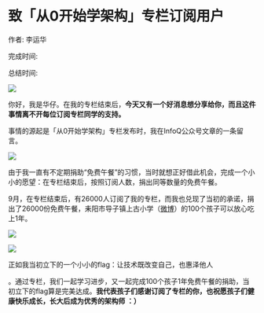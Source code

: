 # 致「从0开始学架构」专栏订阅用户

作者: 李运华

完成时间:

总结时间:

![](<https://static001.geekbang.org/resource/image/18/f3/181914e9e8346d54c17e7d238daaa5f3.jpg>)

<audio><source src="https://static001.geekbang.org/resource/audio/42/f5/427ecbd1d13963bb358541b5a59820f5.mp3" type="audio/mpeg"></audio>

你好，我是华仔。在我的专栏结束后，**今天又有一个好消息想分享给你，而且这件事情离不开每位订阅专栏同学的支持。**

事情的源起是「从0开始学架构」专栏发布时，我在InfoQ公众号文章的一条留言。

![](<https://static001.geekbang.org/resource/image/74/6b/740c2af41e4c203452e1cca3764c1b6b.jpg?wh=987*290>)

由于我一直有不定期捐助“免费午餐”的习惯，当时就想正好借此机会，完成一个小小的愿望：<span class="orange">在专栏结束后，按照订阅人数，捐出同等数量的免费午餐。</span>

9月，在专栏结束后，有26000人订阅了我的专栏，而我也兑现了当初的承诺，捐出了26000份免费午餐，耒阳市导子镇上古小学（[微博](<https://m.weibo.cn/u/6478785428?from=1089395010&wm=9006_2001&sourceType=weixin&uid=2058877932>)）的100个孩子可以放心吃上1年。

![](<https://static001.geekbang.org/resource/image/99/a8/99c5cf7ffbc1abb17a5393d4404f7aa8.jpeg?wh=1440*1080>)<br>

![](<https://static001.geekbang.org/resource/image/91/e0/912ad45ddf78ca313ce1f3299041a6e0.jpg?wh=690*920>)

正如我当初立下的一个小小的flag：<span class="orange">让技术既改变自己，也惠泽他人</span>

。通过专栏，我们一起学习进步，又一起完成100个孩子1年免费午餐的捐助，当初立下的flag算是完美达成。**我代表孩子们感谢订阅了专栏的你，也祝愿孩子们健康快乐成长，长大后成为优秀的架构师 ：）**



<!-- [[[read_end]]] -->

